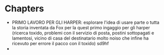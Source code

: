 # Chapters

* PRIMO LAVORO PER GLI HARPER: esplorare l'idea di usare parte o tutta la storia inventata da Fox per la quest primo ingaggio per gli harper (ricerca toxido, problemi con il servizio di posta, postini sottopagati e lamentosi, vicino di casa del destinatario molto noiso che infine ha ricevuto per errore il pacco con il toxido) sd9hf
* ​
